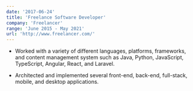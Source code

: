 ```yaml
---
date: '2017-06-24'
title: 'Freelance Software Developer'
company: 'Freelancer'
range: 'June 2015 - May 2021'
url: 'http://www.freelancer.com/'
---
```


- Worked with a variety of different languages, platforms, frameworks, and content management system such as Java, Python, JavaScript, TypeScript, Angular, React, and Laravel.

- Architected and implemented several front-end, back-end, full-stack, mobile, and desktop applications.